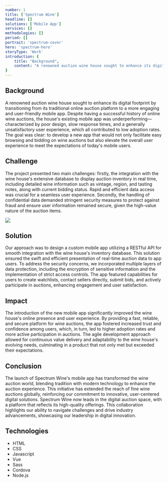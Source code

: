 ```yaml
---
number: 1
title: ['Spectrum Wine']
headline: []
solutions: ['Mobile App']
services: []
methodologies: []
period: []
portrait: 'spectrum-cover'
hero: 'spectrum-hero'
storyType: 'Work'
introduction: {
    title: "Background",
    content: "A renowned auction wine house sought to enhance its digital footprint by transitioning from its traditional online auction platform to a more engaging and user-friendly mobile app. Despite having a successful history of online wine auctions, the house's existing mobile app was underperforming—characterized by poor design, slow response times, and a generally unsatisfactory user experience, which all contributed to low adoption rates. The goal was clear: to develop a new app that would not only facilitate easy browsing and bidding on wine auctions but also elevate the overall user experience to meet the expectations of today's mobile users."
}
---
```



## Background

A renowned auction wine house sought to enhance its digital footprint by transitioning from its traditional online auction platform to a more engaging and user-friendly mobile app. Despite having a successful history of online wine auctions, the house's existing mobile app was underperforming—characterized by poor design, slow response times, and a generally unsatisfactory user experience, which all contributed to low adoption rates. The goal was clear: to develop a new app that would not only facilitate easy browsing and bidding on wine auctions but also elevate the overall user experience to meet the expectations of today's mobile users.

## Challenge

The project presented two main challenges: firstly, the integration with the wine house's extensive database to display auction inventory in real time, including detailed wine information such as vintage, region, and tasting notes, along with current bidding status. Rapid and efficient data access was crucial for a seamless user experience. Secondly, the handling of confidential data demanded stringent security measures to protect against fraud and ensure user information remained secure, given the high-value nature of the auction items.

![](/work/spectrum-wine-figure-1.jpg)

## Solution

Our approach was to design a custom mobile app utilizing a RESTful API for smooth integration with the wine house's inventory database. This solution ensured the swift and efficient presentation of real-time auction data to app users. To address the security concerns, we incorporated multiple layers of data protection, including the encryption of sensitive information and the implementation of strict access controls. The app featured capabilities for users to create watchlists, contact sellers directly, submit bids, and actively participate in auctions, enhancing engagement and user satisfaction.

## Impact

The introduction of the new mobile app significantly improved the wine house's online presence and user experience. By providing a fast, reliable, and secure platform for wine auctions, the app fostered increased trust and confidence among users, which, in turn, led to higher adoption rates and more active participation in auctions. The agile development approach allowed for continuous value delivery and adaptability to the wine house's evolving needs, culminating in a product that not only met but exceeded their expectations.

## Conclusion

The launch of Spectrum Wine's mobile app has transformed the wine auction world, blending tradition with modern technology to enhance the auction experience. This initiative has extended the reach of fine wine auctions globally, reinforcing our commitment to innovative, user-centered digital solutions. Spectrum Wine now leads in the digital auction space, with a platform that reflects its high-quality offerings. This collaboration highlights our ability to navigate challenges and drive industry advancements, showcasing our leadership in digital innovation.

## Technologies

* HTML
* CSS
* Javascript
* Vue
* Sass
* Cordova
* Node.js
